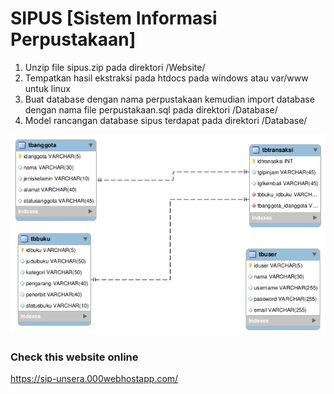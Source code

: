 # SIPUS [Sistem Informasi Perpustakaan]

1. Unzip file sipus.zip pada direktori /Website/
2. Tempatkan hasil ekstraksi pada htdocs pada windows atau var/www untuk linux
3. Buat database dengan nama perpustakaan kemudian import database dengan nama file perpustakaan.sql pada direktori /Database/
4. Model rancangan database sipus terdapat pada direktori /Database/

![](https://github.com/derryderajat/sipus/blob/main/sipus-web/Database/model%20perpustakaan.png)

### Check this website online
https://sip-unsera.000webhostapp.com/
